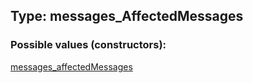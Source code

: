 ## Type: messages\_AffectedMessages  

### Possible values (constructors):

[messages\_affectedMessages](../constructors/messages_affectedMessages.md)  


